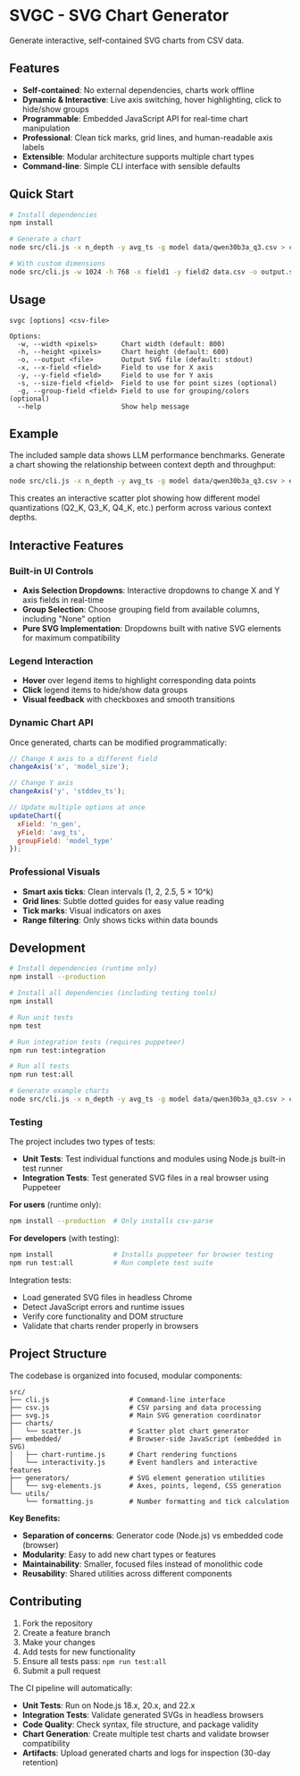# SVGC - SVG Chart Generator

Generate interactive, self-contained SVG charts from CSV data.

## Features

- **Self-contained**: No external dependencies, charts work offline
- **Dynamic & Interactive**: Live axis switching, hover highlighting, click to hide/show groups
- **Programmable**: Embedded JavaScript API for real-time chart manipulation
- **Professional**: Clean tick marks, grid lines, and human-readable axis labels
- **Extensible**: Modular architecture supports multiple chart types
- **Command-line**: Simple CLI interface with sensible defaults

## Quick Start

```bash
# Install dependencies
npm install

# Generate a chart
node src/cli.js -x n_depth -y avg_ts -g model data/qwen30b3a_q3.csv > chart.svg

# With custom dimensions
node src/cli.js -w 1024 -h 768 -x field1 -y field2 data.csv -o output.svg
```

## Usage

```
svgc [options] <csv-file>

Options:
  -w, --width <pixels>      Chart width (default: 800)
  -h, --height <pixels>     Chart height (default: 600)
  -o, --output <file>       Output SVG file (default: stdout)
  -x, --x-field <field>     Field to use for X axis
  -y, --y-field <field>     Field to use for Y axis
  -s, --size-field <field>  Field to use for point sizes (optional)
  -g, --group-field <field> Field to use for grouping/colors (optional)
  --help                    Show help message
```

## Example

The included sample data shows LLM performance benchmarks. Generate a chart showing the relationship between context depth and throughput:

```bash
node src/cli.js -x n_depth -y avg_ts -g model data/qwen30b3a_q3.csv > examples/performance.svg
```

This creates an interactive scatter plot showing how different model quantizations (Q2_K, Q3_K, Q4_K, etc.) perform across various context depths.

## Interactive Features

### Built-in UI Controls
- **Axis Selection Dropdowns**: Interactive dropdowns to change X and Y axis fields in real-time
- **Group Selection**: Choose grouping field from available columns, including "None" option
- **Pure SVG Implementation**: Dropdowns built with native SVG elements for maximum compatibility

### Legend Interaction
- **Hover** over legend items to highlight corresponding data points
- **Click** legend items to hide/show data groups
- **Visual feedback** with checkboxes and smooth transitions

### Dynamic Chart API
Once generated, charts can be modified programmatically:

```javascript
// Change X axis to a different field
changeAxis('x', 'model_size');

// Change Y axis 
changeAxis('y', 'stddev_ts');

// Update multiple options at once
updateChart({
  xField: 'n_gen',
  yField: 'avg_ts', 
  groupField: 'model_type'
});
```

### Professional Visuals
- **Smart axis ticks**: Clean intervals (1, 2, 2.5, 5 × 10^k)
- **Grid lines**: Subtle dotted guides for easy value reading  
- **Tick marks**: Visual indicators on axes
- **Range filtering**: Only shows ticks within data bounds

## Development

```bash
# Install dependencies (runtime only)
npm install --production

# Install all dependencies (including testing tools)
npm install

# Run unit tests
npm test

# Run integration tests (requires puppeteer)
npm run test:integration

# Run all tests
npm run test:all

# Generate example charts
node src/cli.js -x n_depth -y avg_ts -g model data/qwen30b3a_q3.csv > chart.svg
```

### Testing

The project includes two types of tests:

- **Unit Tests**: Test individual functions and modules using Node.js built-in test runner
- **Integration Tests**: Test generated SVG files in a real browser using Puppeteer

**For users** (runtime only):
```bash
npm install --production  # Only installs csv-parse
```

**For developers** (with testing):
```bash
npm install               # Installs puppeteer for browser testing
npm run test:all          # Run complete test suite
```

Integration tests:
- Load generated SVG files in headless Chrome
- Detect JavaScript errors and runtime issues
- Verify core functionality and DOM structure
- Validate that charts render properly in browsers

## Project Structure

The codebase is organized into focused, modular components:

```
src/
├── cli.js                    # Command-line interface
├── csv.js                    # CSV parsing and data processing  
├── svg.js                    # Main SVG generation coordinator
├── charts/
│   └── scatter.js            # Scatter plot chart generator
├── embedded/                 # Browser-side JavaScript (embedded in SVG)
│   ├── chart-runtime.js      # Chart rendering functions
│   └── interactivity.js      # Event handlers and interactive features
├── generators/               # SVG element generation utilities
│   └── svg-elements.js       # Axes, points, legend, CSS generation
└── utils/
    └── formatting.js         # Number formatting and tick calculation
```

**Key Benefits:**
- **Separation of concerns**: Generator code (Node.js) vs embedded code (browser)
- **Modularity**: Easy to add new chart types or features
- **Maintainability**: Smaller, focused files instead of monolithic code
- **Reusability**: Shared utilities across different components

## Contributing

1. Fork the repository
2. Create a feature branch
3. Make your changes
4. Add tests for new functionality
5. Ensure all tests pass: `npm run test:all`
6. Submit a pull request

The CI pipeline will automatically:
- **Unit Tests**: Run on Node.js 18.x, 20.x, and 22.x
- **Integration Tests**: Validate generated SVGs in headless browsers
- **Code Quality**: Check syntax, file structure, and package validity
- **Chart Generation**: Create multiple test charts and validate browser compatibility
- **Artifacts**: Upload generated charts and logs for inspection (30-day retention)
